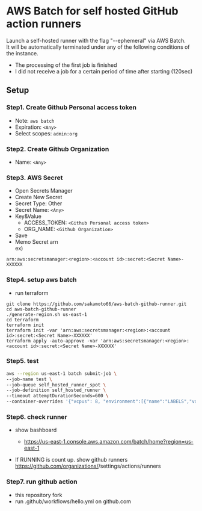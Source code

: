 # AWS Batch for self hosted GitHub action runners

Launch a self-hosted runner with the flag "--ephemeral" via AWS Batch.  
It will be automatically terminated under any of the following conditions of the instance.
- The processing of the first job is finished
- I did not receive a job for a certain period of time after starting (120sec)

## Setup
### Step1. Create Github Personal access token

- Note: `aws batch`
- Expiration: `<Any>`
- Select scopes: `admin:org`

### Step2. Create Github Organization

- Name: `<Any>`

### Step3. AWS Secret

- Open Secrets Manager
- Create New Secret
- Secret Type: Other
- Secret Name: `<Any>`
- Key&Value
  - ACCESS_TOKEN: `<Github Personal access token>`
  - ORG_NAME: `<Github Organization>`
- Save
- Memo Secret arn  
ex)
```
arn:aws:secretsmanager:<region>:<account id>:secret:<Secret Name>-XXXXXX
```

### Step4. setup aws batch

- run terraform
```
git clone https://github.com/sakamoto66/aws-batch-github-runner.git
cd aws-batch-github-runner
./generate-region.sh us-east-1
cd terraform
terraform init
terraform init -var 'arn:aws:secretsmanager:<region>:<account id>:secret:<Secret Name>-XXXXXX'
terraform apply -auto-approve -var 'arn:aws:secretsmanager:<region>:<account id>:secret:<Secret Name>-XXXXXX'
```
### Step5. test

```bash
aws --region us-east-1 batch submit-job \
--job-name test \
--job-queue self_hosted_runner_spot \
--job-definition self_hosted_runner \
--timeout attemptDurationSeconds=600 \
--container-overrides '{"vcpus": 8, "environment":[{"name":"LABELS","value":"loadtest"}]}'
```

### Step6. check runner

- show bashboard
  - https://us-east-1.console.aws.amazon.com/batch/home?region=us-east-1

- If RUNNING is count up. show github runners
https://github.com/organizations/<my organization>/settings/actions/runners


### Step7. run github action

- this repository fork
- run .github/workflows/hello.yml on github.com

